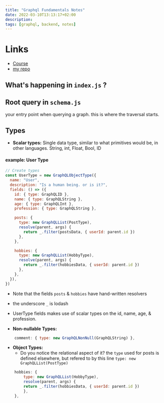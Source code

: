 ```yaml
---
title: "Graphql Fundamentals Notes"
date: 2022-03-10T13:13:17+02:00
description: 
tags: [graphql, backend, notes]
---
```


# Links
- [Course](https://www.udemy.com/course/aws-appsync-amplify-with-react-graphql-course/)
- [my repo](https://github.com/txndai/graphql-fundamentals)

## What's happening in `index.js` ?

## Root query in `schema.js`
your entry point when querying a graph. this is where the traversal starts.

## Types
- **Scalar types:** Single data type, similar to what primitives would be, in other languages. String, int, Float, Bool, ID

#### example: User Type
```js
// Create types
const UserType = new GraphQLObjectType({
  name: "User",
  description: "Is a human being. or is it?",
  fields: () => ({
    id: { type: GraphQLID },
    name: { type: GraphQLString },
    age: { type: GraphQLInt },
    profession: { type: GraphQLString },

    posts: {
      type: new GraphQLList(PostType),
      resolve(parent, args) {
        return _.filter(postsData, { userId: parent.id })
      },
    },

    hobbies: {
      type: new GraphQLList(HobbyType),
      resolve(parent, args) {
        return _.filter(hobbiesData, { userId: parent.id })
      },
    },
  }),
})
```
- Note that the fields `posts` & `hobbies` have hand-written resolvers
- the underscore `_` is lodash
- UserType fields makes use of scalar types on the id, name, age, & profession.

- **Non-nullable Types:**

```js
    comment: { type: new GraphQLNonNull(GraphQLString) },
```

- **Object Types:** 
    - Do you notice the relational aspect of it? the `type` used for posts is defined elsewhere, but refered to by this line `type: new GraphQLList(PostType)` 

```js
    hobbies: {
        type: new GraphQLList(HobbyType),
        resolve(parent, args) {
        return _.filter(hobbiesData, { userId: parent.id })
        },
    },
```